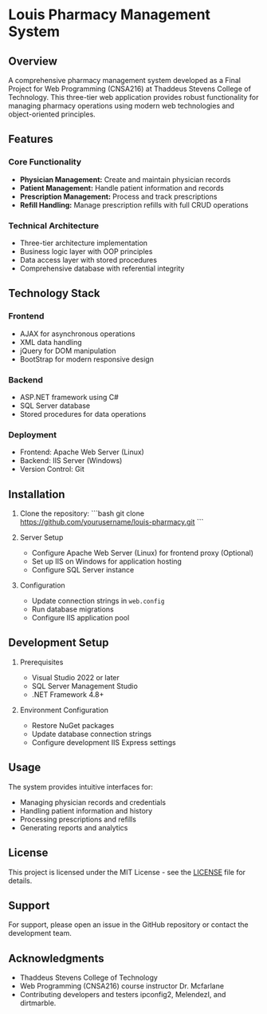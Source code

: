 # Louis Pharmacy Management System

## Overview
A comprehensive pharmacy management system developed as a Final Project for Web Programming (CNSA216) at Thaddeus Stevens College of Technology. This three-tier web application provides robust functionality for managing pharmacy operations using modern web technologies and object-oriented principles.

## Features

### Core Functionality
- **Physician Management:** Create and maintain physician records
- **Patient Management:** Handle patient information and records
- **Prescription Management:** Process and track prescriptions
- **Refill Handling:** Manage prescription refills with full CRUD operations

### Technical Architecture
- Three-tier architecture implementation
- Business logic layer with OOP principles
- Data access layer with stored procedures
- Comprehensive database with referential integrity

## Technology Stack

### Frontend
- AJAX for asynchronous operations
- XML data handling
- jQuery for DOM manipulation
- BootStrap for modern responsive design

### Backend
- ASP.NET framework using C#
- SQL Server database
- Stored procedures for data operations

### Deployment
- Frontend: Apache Web Server (Linux)
- Backend: IIS Server (Windows)
- Version Control: Git

## Installation

1. Clone the repository:
\```bash
git clone https://github.com/yourusername/louis-pharmacy.git
\```

2. Server Setup
   - Configure Apache Web Server (Linux) for frontend proxy (Optional)
   - Set up IIS on Windows for application hosting
   - Configure SQL Server instance

3. Configuration
   - Update connection strings in `web.config`
   - Run database migrations
   - Configure IIS application pool

## Development Setup

1. Prerequisites
   - Visual Studio 2022 or later
   - SQL Server Management Studio
   - .NET Framework 4.8+

2. Environment Configuration
   - Restore NuGet packages
   - Update database connection strings
   - Configure development IIS Express settings

## Usage

The system provides intuitive interfaces for:
- Managing physician records and credentials
- Handling patient information and history
- Processing prescriptions and refills
- Generating reports and analytics

## License

This project is licensed under the MIT License - see the [LICENSE](LICENSE) file for details.

## Support

For support, please open an issue in the GitHub repository or contact the development team.

## Acknowledgments

- Thaddeus Stevens College of Technology
- Web Programming (CNSA216) course instructor Dr. Mcfarlane
- Contributing developers and testers ipconfig2, MelendezI, and dirtmarble.
